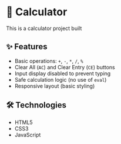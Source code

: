 # 🧮 Calculator

This is a calculator project built 

## ✨ Features

- Basic operations: `+`, `-`, `*`, `/`, `%`
- Clear All (`AC`) and Clear Entry (`CE`) buttons
- Input display disabled to prevent typing
- Safe calculation logic (no use of `eval`)
- Responsive layout (basic styling)

## 🛠 Technologies

- HTML5
- CSS3
- JavaScript






